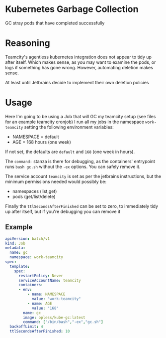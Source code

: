 # Kubernetes Garbage Collection

GC stray pods that have completed successfully

# Reasoning 

Teamcity's agentless kubernetes integration does not appear to tidy up after itself.
Which makes sense, as you may want to examine the pods, or logs if something has gone wrong.
However, automating deletion makes sense.

At least until Jetbrains decide to implement their own deletion policies

# Usage

Here I'm going to be using a Job that will GC my teamcity setup (see files for an example teamcity cronjob)
I run all my jobs in the namespace `work-teamcity` setting the following environment variables:

* NAMESPACE = default
* AGE = 168 hours (one week)

If not set, the defaults are `default` and `168` (one week in hours).

The `command:` stanza is there for debugging, as the containers' entrypoint runs `bash gc.sh` without the `-ex` options. You can safely remove it.

The service account `teamcity` is set as per the jetbrains instructions, but the minimum permissions needed would possibly be:

* namespaces (list,get)
* pods (get/list/delete)

Finally the `ttlSecondsAfterFinished` can be set to zero, to immediately tidy up after itself, but if you're debugging you can remove it

## Example
```yaml
apiVersion: batch/v1
kind: Job
metadata:
  name: gc
  namespace: work-teamcity
spec:
  template:
    spec:
      restartPolicy: Never
      serviceAccountName: teamcity
      containers:
      - env:
          - name: NAMESPACE
            value: "work-teamcity"
          - name: AGE
            value: "168"
        name: gc
        image: opless/kube-gc:latest
        command: ["/bin/bash","-ex","gc.sh"]
  backoffLimit: 4
  ttlSecondsAfterFinished: 10
```
